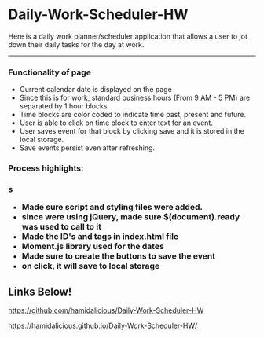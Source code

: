 # Daily-Work-Scheduler-HW
 
Here is a daily work planner/scheduler application that allows a user to jot down their daily tasks for the day at work.

<hr>

### Functionality of page

* Current calendar date is displayed on the page
* Since this is for work, standard business hours (From 9 AM - 5 PM) are separated by 1 hour blocks
* Time blocks are color coded to indicate time past, present and future.
* User is able to click on time block to enter text for an event.
* User saves event for that block by clicking save and it is stored in the local storage.
* Save events persist even after refreshing.


<h3> Process highlights: <h3>
 
 s
 * Made sure script and styling files were added. 
 * since were using jQuery, made sure $(document).ready was used to call to it
 * Made the ID's and tags in index.html file
 * Moment.js library used  for the dates
 * Made sure to create the buttons to save the event
 * on click, it will save to local storage

## Links Below! 

 https://github.com/hamidalicious/Daily-Work-Scheduler-HW
 
 https://hamidalicious.github.io/Daily-Work-Scheduler-HW/

